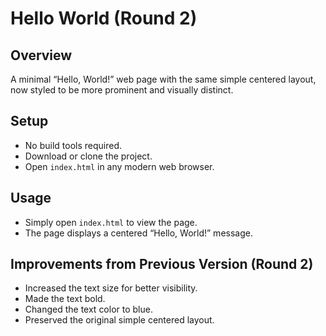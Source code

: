 # Hello World (Round 2)

## Overview
A minimal “Hello, World!” web page with the same simple centered layout, now styled to be more prominent and visually distinct.

## Setup
- No build tools required.
- Download or clone the project.
- Open `index.html` in any modern web browser.

## Usage
- Simply open `index.html` to view the page.
- The page displays a centered “Hello, World!” message.

## Improvements from Previous Version (Round 2)
- Increased the text size for better visibility.
- Made the text bold.
- Changed the text color to blue.
- Preserved the original simple centered layout.